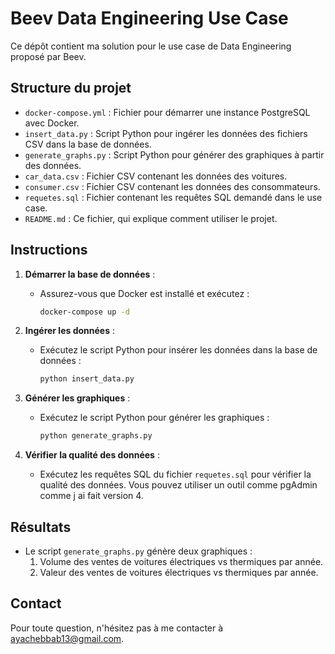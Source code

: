 # Beev Data Engineering Use Case

Ce dépôt contient ma solution pour le use case de Data Engineering proposé par Beev.

## Structure du projet

- `docker-compose.yml` : Fichier pour démarrer une instance PostgreSQL avec Docker.
- `insert_data.py` : Script Python pour ingérer les données des fichiers CSV dans la base de données.
- `generate_graphs.py` : Script Python pour générer des graphiques à partir des données.
- `car_data.csv` : Fichier CSV contenant les données des voitures.
- `consumer.csv` : Fichier CSV contenant les données des consommateurs.
- `requetes.sql` : Fichier contenant les requêtes SQL demandé dans le use case.
- `README.md` : Ce fichier, qui explique comment utiliser le projet.

## Instructions

1. **Démarrer la base de données** :
   - Assurez-vous que Docker est installé et exécutez :
     ```bash
     docker-compose up -d
     ```

2. **Ingérer les données** :
   - Exécutez le script Python pour insérer les données dans la base de données :
     ```bash
     python insert_data.py
     ```

3. **Générer les graphiques** :
   - Exécutez le script Python pour générer les graphiques :
     ```bash
     python generate_graphs.py
     ```

4. **Vérifier la qualité des données** :
   - Exécutez les requêtes SQL du fichier `requetes.sql` pour vérifier la qualité des données. Vous pouvez utiliser un outil comme pgAdmin comme j ai fait version 4.

## Résultats

- Le script `generate_graphs.py` génère deux graphiques :
  1. Volume des ventes de voitures électriques vs thermiques par année.
  2. Valeur des ventes de voitures électriques vs thermiques par année.

## Contact

Pour toute question, n'hésitez pas à me contacter à ayachebbab13@gmail.com.